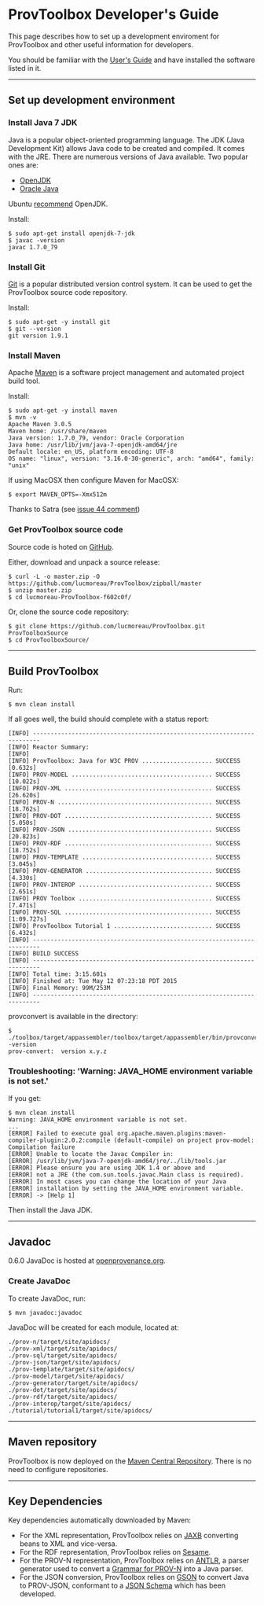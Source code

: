 # ProvToolbox Developer's Guide

This page describes how to set up a development enviroment for ProvToolbox and other useful information for developers.

You should be familiar with the [User's Guide](./UsersGuide.md) and have installed the software listed in it.

---

## Set up development environment

### Install Java 7 JDK

Java is a popular object-oriented programming language. The JDK (Java Development Kit) allows Java code to be created and compiled. It comes with the JRE. There are numerous versions of Java available. Two popular ones are:

* [OpenJDK](http://openjdk.java.net/)
* [Oracle Java](https://www.java.com/en/)

Ubuntu [recommend](https://help.ubuntu.com/community/Java) OpenJDK.

Install:

    $ sudo apt-get install openjdk-7-jdk
    $ javac -version
    javac 1.7.0_79

### Install Git

[Git](http://git-scm.com/) is a popular distributed version control system. It can be used to get the ProvToolbox source code repository.

Install:

    $ sudo apt-get -y install git
    $ git --version
    git version 1.9.1

### Install Maven

Apache [Maven](https://maven.apache.org/) is a software project management and automated project build tool.

Install:

    $ sudo apt-get -y install maven
    $ mvn -v
    Apache Maven 3.0.5
    Maven home: /usr/share/maven
    Java version: 1.7.0_79, vendor: Oracle Corporation
    Java home: /usr/lib/jvm/java-7-openjdk-amd64/jre
    Default locale: en_US, platform encoding: UTF-8
    OS name: "linux", version: "3.16.0-30-generic", arch: "amd64", family: "unix"

If using MacOSX then configure Maven for MacOSX:

    $ export MAVEN_OPTS=-Xmx512m

Thanks to Satra (see [issue 44 comment](https://github.com/lucmoreau/ProvToolbox/issues/44#issuecomment-11319862))

### Get ProvToolbox source code

Source code is hoted on [GitHub](https://github.com/lucmoreau/ProvToolbox).

Either, download and unpack a source release:

    $ curl -L -o master.zip -O https://github.com/lucmoreau/ProvToolbox/zipball/master
    $ unzip master.zip
    $ cd lucmoreau-ProvToolbox-f602c0f/

Or, clone the source code repository:

    $ git clone https://github.com/lucmoreau/ProvToolbox.git ProvToolboxSource
    $ cd ProvToolboxSource/

---

## Build ProvToolbox

Run:

    $ mvn clean install

If all goes well, the build should complete with a status report:

    [INFO] ------------------------------------------------------------------------
    [INFO] Reactor Summary:
    [INFO] 
    [INFO] ProvToolbox: Java for W3C PROV .................... SUCCESS [0.632s]
    [INFO] PROV-MODEL ........................................ SUCCESS [10.022s]
    [INFO] PROV-XML .......................................... SUCCESS [26.620s]
    [INFO] PROV-N ............................................ SUCCESS [18.762s]
    [INFO] PROV-DOT .......................................... SUCCESS [5.050s]
    [INFO] PROV-JSON ......................................... SUCCESS [20.823s]
    [INFO] PROV-RDF .......................................... SUCCESS [18.752s]
    [INFO] PROV-TEMPLATE ..................................... SUCCESS [3.045s]
    [INFO] PROV-GENERATOR .................................... SUCCESS [4.330s]
    [INFO] PROV-INTEROP ...................................... SUCCESS [2.651s]
    [INFO] PROV Toolbox ...................................... SUCCESS [7.471s]
    [INFO] PROV-SQL .......................................... SUCCESS [1:09.727s]
    [INFO] ProvToolbox Tutorial 1 ............................ SUCCESS [6.432s]
    [INFO] ------------------------------------------------------------------------
    [INFO] BUILD SUCCESS
    [INFO] ------------------------------------------------------------------------
    [INFO] Total time: 3:15.601s
    [INFO] Finished at: Tue May 12 07:23:18 PDT 2015
    [INFO] Final Memory: 99M/253M
    [INFO] ------------------------------------------------------------------------

provconvert is available in the directory:

    $ ./toolbox/target/appassembler/toolbox/target/appassembler/bin/provconvert -version
    prov-convert:  version x.y.z

### Troubleshooting: 'Warning: JAVA_HOME environment variable is not set.'

If you get:

    $ mvn clean install
    Warning: JAVA_HOME environment variable is not set.
    ...
    [ERROR] Failed to execute goal org.apache.maven.plugins:maven-compiler-plugin:2.0.2:compile (default-compile) on project prov-model: Compilation failure
    [ERROR] Unable to locate the Javac Compiler in:
    [ERROR] /usr/lib/jvm/java-7-openjdk-amd64/jre/../lib/tools.jar
    [ERROR] Please ensure you are using JDK 1.4 or above and
    [ERROR] not a JRE (the com.sun.tools.javac.Main class is required).
    [ERROR] In most cases you can change the location of your Java
    [ERROR] installation by setting the JAVA_HOME environment variable.
    [ERROR] -> [Help 1]

Then install the Java JDK.

---

## Javadoc

0.6.0 JavaDoc is hosted at [openprovenance.org](http://openprovenance.org/java/site/0_6_0/apidocs/).

### Create JavaDoc

To create JavaDoc, run:

    $ mvn javadoc:javadoc

JavaDoc will be created for each module, located at:

    ./prov-n/target/site/apidocs/
    ./prov-xml/target/site/apidocs/
    ./prov-sql/target/site/apidocs/
    ./prov-json/target/site/apidocs/
    ./prov-template/target/site/apidocs/
    ./prov-model/target/site/apidocs/
    ./prov-generator/target/site/apidocs/
    ./prov-dot/target/site/apidocs/
    ./prov-rdf/target/site/apidocs/
    ./prov-interop/target/site/apidocs/
    ./tutorial/tutorial1/target/site/apidocs/

---

## Maven repository

ProvToolbox is now deployed on the [Maven Central Repository](http://search.maven.org/). There is no need to configure repositories.

---

## Key Dependencies

Key dependencies automatically downloaded by Maven:

* For the XML representation, ProvToolbox relies on [JAXB](https://jaxb.java.net/) converting beans to XML and vice-versa.
* For the RDF representation, ProvToolbox relies on [Sesame](http://rdf4j.org/).
* For the PROV-N representation, ProvToolbox relies on [ANTLR](http://www.antlr.org/), a parser generator used to convert a [Grammar for PROV-N](https://github.com/lucmoreau/ProvToolbox/blob/master/prov-n/src/main/antlr3/org/openprovenance/prov/notation/PROV_N.g) into a Java parser.
* For the JSON conversion, ProvToolbox relies on [GSON](https://github.com/google/gson) to convert Java to PROV-JSON, conformant to a [JSON Schema](https://github.com/lucmoreau/ProvToolbox/blob/master/prov-json/schema/prov-json-schema-v4.js) which has been developed.
